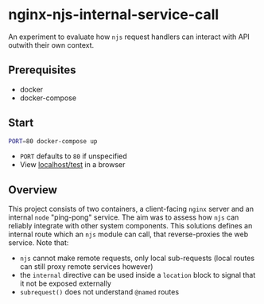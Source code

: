 # nginx-njs-internal-service-call

An experiment to evaluate how `njs` request handlers can interact with API
outwith their own context.

## Prerequisites

-   docker
-   docker-compose

## Start

```sh
PORT=80 docker-compose up
```

-   `PORT` defaults to `80` if unspecified
-   View [localhost/test](http://localhost/test) in a browser

## Overview

This project consists of two containers, a client-facing `nginx` server and
an internal `node` "ping-pong" service. The aim was to assess how `njs` can
reliably integrate with other system components. This solutions defines an
internal route which an `njs` module can call, that reverse-proxies the
web service. Note that:

-   `njs` cannot make remote requests, only local sub-requests
    (local routes can still proxy remote services however)
-   the `internal` directive can be used inside a `location` block to signal
    that it not be exposed externally
-   `subrequest()` does not understand `@named` routes
